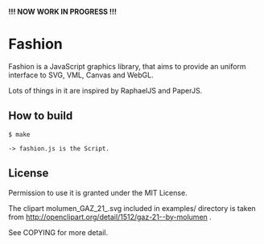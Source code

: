 __!!! NOW WORK IN PROGRESS !!!__

# Fashion

Fashion is a JavaScript graphics library, that aims to provide an uniform interface to SVG, VML, Canvas and WebGL.

Lots of things in it are inspired by RaphaelJS and PaperJS.

## How to build

    $ make

    -> fashion.js is the Script.


## License

Permission to use it is granted under the MIT License.

The clipart molumen_GAZ_21_.svg included in examples/ directory is taken from http://openclipart.org/detail/1512/gaz-21--by-molumen .

See COPYING for more detail.
